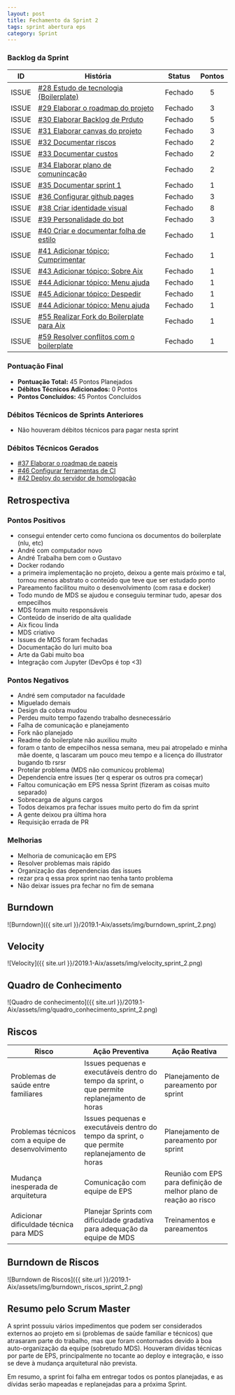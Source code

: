 ```yaml
---
layout: post
title: Fechamento da Sprint 2
tags: sprint abertura eps
category: Sprint
---
```


### Backlog da Sprint

| ID | História | Status | Pontos |
|:--:| ------- | :----: | :----: |
|ISSUE|[#28 Estudo de tecnologia (Boilerplate)](https://github.com/fga-eps-mds/2019.1-aix/issues/28)|Fechado|5|
|ISSUE|[#29 Elaborar o roadmap do projeto](https://github.com/fga-eps-mds/2019.1-aix/issues/29)|Fechado|3|
|ISSUE|[#30 Elaborar Backlog de Prduto](https://github.com/fga-eps-mds/2019.1-aix/issues/30)|Fechado|5|
|ISSUE|[#31 Elaborar canvas do projeto](https://github.com/fga-eps-mds/2019.1-aix/issues/31)|Fechado|3|
|ISSUE|[#32 Documentar riscos](https://github.com/fga-eps-mds/2019.1-aix/issues/32)|Fechado|2|
|ISSUE|[#33 Documentar custos](https://github.com/fga-eps-mds/2019.1-aix/issues/33)|Fechado|2|
|ISSUE|[#34 Elaborar plano de comunincação](https://github.com/fga-eps-mds/2019.1-aix/issues/34)|Fechado|2|
|ISSUE|[#35 Documentar sprint 1](https://github.com/fga-eps-mds/2019.1-aix/issues/35)|Fechado|1|
|ISSUE|[#36 Configurar github pages](https://github.com/fga-eps-mds/2019.1-aix/issues/36)|Fechado|3|
|ISSUE|[#38 Criar identidade visual](https://github.com/fga-eps-mds/2019.1-aix/issues/38)|Fechado|8|
|ISSUE|[#39 Personalidade do bot](https://github.com/fga-eps-mds/2019.1-aix/issues/39)|Fechado|3|
|ISSUE|[#40 Criar e documentar folha de estilo](https://github.com/fga-eps-mds/2019.1-aix/issues/40)|Fechado|1|
|ISSUE|[#41 Adicionar tópico: Cumprimentar](https://github.com/fga-eps-mds/2019.1-aix/issues/41)|Fechado|1|
|ISSUE|[#43 Adicionar tópico: Sobre Aix](https://github.com/fga-eps-mds/2019.1-aix/issues/43)|Fechado|1|
|ISSUE|[#44 Adicionar tópico: Menu ajuda](https://github.com/fga-eps-mds/2019.1-aix/issues/44)|Fechado|1|
|ISSUE|[#45 Adicionar tópico: Despedir](https://github.com/fga-eps-mds/2019.1-aix/issues/45)|Fechado|1|
|ISSUE|[#44 Adicionar tópico: Menu ajuda](https://github.com/fga-eps-mds/2019.1-aix/issues/40)|Fechado|1|
|ISSUE|[#55 Realizar Fork do Boilerplate para Aix](https://github.com/fga-eps-mds/2019.1-aix/issues/55)|Fechado|1|
|ISSUE|[#59 Resolver conflitos com o boilerplate](https://github.com/fga-eps-mds/2019.1-aix/issues/59)|Fechado|1|

### Pontuação Final

* __Pontuação Total:__ 45 Pontos Planejados
* __Débitos Técnicos Adicionados:__ 0 Pontos 
* __Pontos Concluídos:__ 45 Pontos Concluídos

### Débitos Técnicos de Sprints Anteriores

* Não houveram débitos técnicos para pagar nesta sprint

### Débitos Técnicos Gerados

* [#37 Elaborar o roadmap de papeis](https://github.com/fga-eps-mds/2019.1-aix/issues/37)
* [#46 Configurar ferramentas de CI](https://github.com/fga-eps-mds/2019.1-aix/issues/46)
* [#42 Deploy do servidor de homologação](https://github.com/fga-eps-mds/2019.1-aix/issues/42)

## Retrospectiva

### Pontos Positivos

- consegui entender certo como funciona os documentos do boilerplate (nlu, etc)
- André com computador novo
- André Trabalha bem com o Gustavo
- Docker rodando
- a primeira implementação no projeto, deixou a gente mais próximo e tal, tornou menos abstrato o conteúdo que teve que ser estudado ponto
- Pareamento facilitou muito o desenvolvimento (com rasa e docker)
- Todo mundo de MDS se ajudou e conseguiu terminar tudo, apesar dos empecilhos
- MDS foram muito responsáveis
- Conteúdo de inserido de alta qualidade
- Aix ficou linda
- MDS criativo
- Issues de MDS foram fechadas
- Documentação do Iuri muito boa
- Arte da Gabi muito boa
- Integração com Jupyter (DevOps é top <3)


### Pontos Negativos

- André sem computador na faculdade
- Miguelado demais
- Design da cobra mudou
- Perdeu muito tempo fazendo trabalho desnecessário
- Falha de comunicação e planejamento
- Fork não planejado
- Readme do boilerplate não auxiliou muito
- foram o tanto de empecilhos nessa semana, meu pai atropelado e minha mãe doente, q lascaram um pouco meu tempo e a licença do illustrator bugando tb rsrsr
- Protelar problema (MDS não comunicou problema)
- Dependencia entre issues (ter q esperar os outros pra começar)
- Faltou comunicação em EPS nessa Sprint (fizeram as coisas muito separado)
- Sobrecarga de alguns cargos
- Todos deixamos pra fechar issues muito perto do fim da sprint
- A gente deixou pra última hora
- Requisição errada de PR


### Melhorias

- Melhoria de comunicação em EPS
- Resolver problemas mais rápido
- Organização das dependencias das issues
- rezar pra q essa prox sprint nao tenha tanto problema
- Não deixar issues pra fechar no fim de semana


## Burndown

![Burndown]({{ site.url }}/2019.1-Aix/assets/img/burndown_sprint_2.png)

## Velocity

![Velocity]({{ site.url }}/2019.1-Aix/assets/img/velocity_sprint_2.png)

## Quadro de Conhecimento

![Quadro de conhecimento]({{ site.url }}/2019.1-Aix/assets/img/quadro_conhecimento_sprint_2.png)

## Riscos

| Risco  | Ação Preventiva  | Ação Reativa  |
|---|---|---|
| Problemas de saúde entre familiares  |Issues pequenas e executáveis dentro do tempo da sprint, o que permite replanejamento de horas   |Planejamento de pareamento por sprint   |
| Problemas técnicos com  a equipe de desenvolvimento  |Issues pequenas e executáveis dentro do tempo da sprint, o que permite replanejamento de horas   |Planejamento de pareamento por sprint  |
|Mudança inesperada de arquitetura   |Comunicação com equipe de EPS   |Reunião com EPS para definição de melhor plano de reação ao risco   |
| Adicionar dificuldade técnica para MDS  | Planejar Sprints com dificuldade gradativa para adequação da equipe de MDS   | Treinamentos e pareamentos  |

## Burndown de Riscos

![Burndown de Riscos]({{ site.url }}/2019.1-Aix/assets/img/burndown_riscos_sprint_2.png)

## Resumo pelo Scrum Master

A sprint possuiu vários impedimentos que podem ser considerados externos ao projeto em si (problemas de saúde familiar e técnicos) que atrasaram parte do trabalho, mas que foram contornados devido à boa auto-organização da equipe (sobretudo MDS). Houveram dívidas técnicas por parte de EPS, principalmente no tocante ao deploy e integração, e isso se deve à mudança arquitetural não prevista.

Em resumo, a sprint foi falha em entregar todos os pontos planejadas, e as dívidas serão mapeadas e replanejadas para a próxima Sprint.